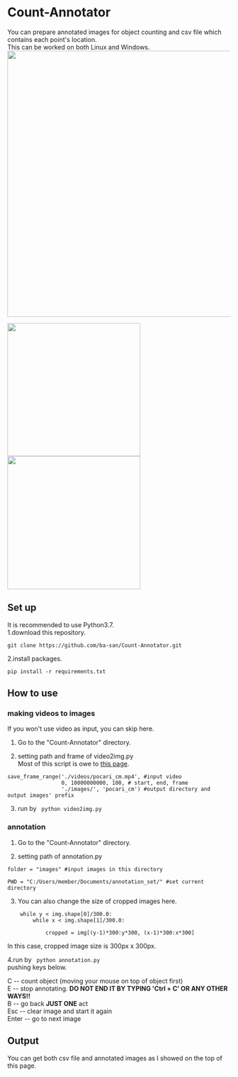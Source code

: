 # Count-Annotator

You can prepare annotated images for object counting and csv file which contains each point's location.  
This can be worked on both Linux and Windows.  
<img src="https://user-images.githubusercontent.com/44015510/55924149-97272500-5c43-11e9-95bf-96e7de80151a.png" width="600">


<img src="https://user-images.githubusercontent.com/44015510/55922933-524cbf80-5c3e-11e9-9c02-d4d5d7196183.png" width="300"><img src="https://user-images.githubusercontent.com/44015510/55923063-dc952380-5c3e-11e9-8c8b-8e0b6913d3a5.png" width="300">

## Set up
It is recommended to use Python3.7.  
1.download this repository.  
``` 
git clone https://github.com/ba-san/Count-Annotator.git  
``` 
2.install packages.  
``` 
pip install -r requirements.txt    
``` 

## How to use
### making videos to images
If you won't use video as input, you can skip here.  

1. Go to the "Count-Annotator" directory.  

2. setting path and frame of video2img.py  
Most of this script is owe to [this page](https://note.nkmk.me/python-opencv-video-to-still-image/).  
``` 
save_frame_range('./videos/pocari_cm.mp4', #input video
                 0, 10000000000, 100, # start, end, frame
                 './images/', 'pocari_cm') #output directory and output images' prefix
``` 
3. run by ``` python video2img.py```  

### annotation
1. Go to the "Count-Annotator" directory.  

2. setting path of annotation.py
``` 
folder = "images" #input images in this directory

PWD = "C:/Users/member/Documents/annotation_set/" #set current directory
``` 
3. You can also change the size of cropped images here.  
``` 
	while y < img.shape[0]/300.0:
		while x < img.shape[1]/300.0:
							
			cropped = img[(y-1)*300:y*300, (x-1)*300:x*300]
``` 
In this case, cropped image size is 300px x 300px.  

4.run by ``` python annotation.py```  
pushing keys below. 

  C   -- count object (moving your mouse on top of object first)  
  E   -- stop annotating. **DO NOT END IT BY TYPING 'Ctrl + C' OR ANY OTHER WAYS!!**  
  B   -- go back **JUST ONE** act  
 Esc  -- clear image and start it again  
Enter -- go to next image  

## Output
You can get both csv file and annotated images as I showed on the top of this page.  
